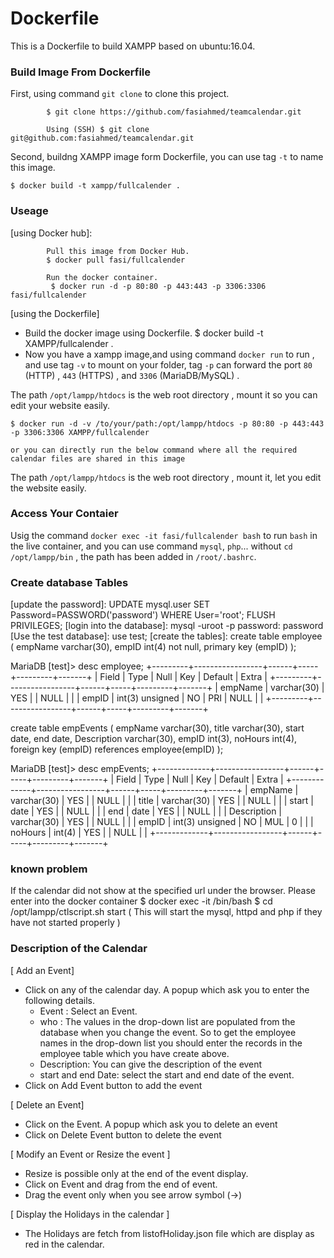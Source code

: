 # Dockerfile

This is a Dockerfile to build XAMPP based on ubuntu:16.04.

### Build Image From Dockerfile

First, using command `git clone` to clone this project.

            $ git clone https://github.com/fasiahmed/teamcalendar.git

            Using (SSH) $ git clone git@github.com:fasiahmed/teamcalendar.git         

Second, buildng XAMPP image form Dockerfile, you can use tag `-t` to name this image.

    $ docker build -t xampp/fullcalender .

### Useage
[using Docker hub]:
 
            Pull this image from Docker Hub.
            $ docker pull fasi/fullcalender
           
            Run the docker container.
             $ docker run -d -p 80:80 -p 443:443 -p 3306:3306 fasi/fullcalender

[using the Dockerfile]
- Build the docker image using Dockerfile.
    $ docker build -t XAMPP/fullcalender .  
- Now you have a xampp image,and using command `docker run` to run , and use tag `-v` to mount on your folder, tag `-p` can forward the port `80` (HTTP) , `443` (HTTPS) , and `3306` (MariaDB/MySQL) .

The path `/opt/lampp/htdocs` is the web root directory , mount it so you can edit your website easily.

    $ docker run -d -v /to/your/path:/opt/lampp/htdocs -p 80:80 -p 443:443 -p 3306:3306 XAMPP/fullcalender

    or you can directly run the below command where all the required calendar files are shared in this image    

The path `/opt/lampp/htdocs` is the web root directory , mount it, let you edit the website easily.

### Access Your Contaier

Usig the command `docker exec -it fasi/fullcalender bash` to run `bash` in the live container, and you can use command `mysql`, `php`... without `cd /opt/lampp/bin` , the path has been added in `/root/.bashrc`.

 [Run at browser]: http://localhost/NexintoCalendar/teamCalendar.html

### Create database Tables
[update the password]: UPDATE mysql.user SET Password=PASSWORD('password') WHERE User='root'; FLUSH PRIVILEGES;
[login into the database]:  mysql -uroot -p
                            password: password
[Use the test database]: use test;
[create the tables]:
                      create table employee (
                        empName varchar(30),
                        empID int(4) not null,
                        primary key (empID)
                        );

MariaDB [test]> desc employee;
+---------+-----------------+------+-----+---------+-------+
| Field   | Type            | Null | Key | Default | Extra |
+---------+-----------------+------+-----+---------+-------+
| empName | varchar(30)     | YES  |     | NULL    |       |
| empID   | int(3) unsigned | NO   | PRI | NULL    |       |
+---------+-----------------+------+-----+---------+-------+

create table empEvents (
  empName varchar(30),
  title varchar(30),
  start date,
  end date,
  Description varchar(30),
  empID int(3),
  noHours int(4),
  foreign key (empID) references employee(empID)
  );

MariaDB [test]> desc empEvents;
+-------------+-----------------+------+-----+---------+-------+
| Field       | Type            | Null | Key | Default | Extra |
+-------------+-----------------+------+-----+---------+-------+
| empName     | varchar(30)     | YES  |     | NULL    |       |
| title       | varchar(30)     | YES  |     | NULL    |       |
| start       | date            | YES  |     | NULL    |       |
| end         | date            | YES  |     | NULL    |       |
| Description | varchar(30)     | YES  |     | NULL    |       |
| empID       | int(3) unsigned | NO   | MUL | 0       |       |
| noHours     | int(4)          | YES  |     | NULL    |       |
+-------------+-----------------+------+-----+---------+-------+

### known problem
If the calendar did not show at the specified url under the browser. Please enter into the docker container
$ docker exec -it <containerID> /bin/bash
$ cd /opt/lampp/ctlscript.sh start   ( This will start the mysql, httpd and php if they have not started properly )

### Description of the Calendar
[ Add an Event]
- Click on any of the calendar day. A popup which ask you to enter the following details.
    - Event : Select an Event.
    - who : The values in the drop-down list are populated from the database when you change the event. So to get the employee names in the drop-down list you should enter the records in the employee table which you have create above.
    - Description: You can give the description of the event   
    - start and end Date: select the start and end date of the event.
- Click on Add Event button to add the event

[ Delete an Event]
- Click on the Event. A popup which ask you to delete an event
- Click on Delete Event button to delete the event

[ Modify an Event or Resize the event ]
- Resize is possible only at the end of the event display.
- Click on Event and drag from the end of event.
- Drag the event only when you see arrow symbol (->)

[ Display the Holidays in the calendar ]
- The Holidays are fetch from listofHoliday.json file which are display as red in the calendar.
